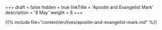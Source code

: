 +++
draft = false
hidden = true
linkTitle = 'Apostle and Evangelist Mark'
description = '8 May'
weight = 8
+++

{{% include file="content/en/lives/apostle-and-evangelist-mark.md" %}}
